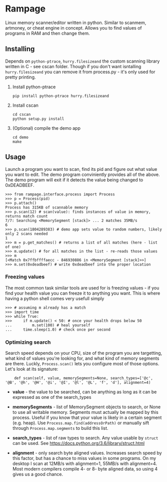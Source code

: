 # Rampage
Linux memory scanner/editor written in python. Similar to scanmem, artmoney, or cheat engine in concept. Allows you to find values of programs in RAM and then change them. 

## Installing

Depends on `python-ptrace`, `hurry.filesizeand` the custom scanning library written in C - see cscan folder. Though if you don't want isntalling `hurry.filesizeand` you can remove it from process.py - it's only used for pretty printing.

1. Install python-ptrace

    ```
    pip install python-ptrace hurry.filesizeand
    ```

2. Install cscan

    ```
    cd cscan
    python setup.py install
    ```

3. (Optional) compile the demo app

    ```
    cd demo
    make
    ```

## Usage

Launch a program you want to scan, find its pid and figure out what value you want to edit. The demo program conviniently provides all of the above. The demo program will exit if it detects the value being changed to 0xDEADBEEF.

```
>>> from rampage.interface.process import Process
>>> p = Process(pid)
>>> p.attach()
Process has 315KB of scannable memory
>>> p.scan(12) # scan(value): finds instances of value in memory, returns match count
7/7: Searching <MemorySegment [stack]> ... 2 matches 35MB/s
6
>>> p.scan(1804289383) # demo app sets value to random numbers, likely only 2 scans needed
1
>>> m = p.get_matches() # returns a list of all matches (here - list of one)
>>> m.update() # for all matches in the list - re-reads those values
>>> m
[<Match 0x7ffbffffaecc - 846930886 in <MemorySegment [stack]>>]
>>> m.set(0xdeadbeef) # write 0xdeadbeef into the proper location
```

### Freezing values

The most common task similar tools are used for is freezing values - if you find your health value you can freeze it to anything you want. This is where having a python shell comes very usefull simply

```
>>> # assuming m already has a match
>>> import time
>>> while True:
>>>     if m.update() < 50: # once your health drops below 50
...         m.set(100) # heal yourself
...     time.sleep(1.0) # check once per second

```

### Optimizing search

Search speed depends on your CPU, size of the program you are targetting, what kind of values you're looking for, and what kind of memory segments are there. Luckly, `Process.scan()` lets you configure most of those options. Let's look at its signature:

```
    def scan(self, value, memorySegments=None, search_types=['@c', '@B', '@h', '@H', '@i', '@I', '@l', '@L', 'f', 'd'], alignment=4)
```

* **value** - the value to be searched, can be anything as long as it can be expressed as one of the search_types
* **memorySegments** - list of MemorySegment objects to search, or None to use all writable memory. Segments must actually be mapped by this process. Useful if you know that your value is likely in a certain segment (e.g. heap). Use `Process.map.find(addressOrPath)` or manually sift through `Process.map.segments` to build this list. 


* **search_types** - list of raw types to search. Any value usable by `struct` can be used. See https://docs.python.org/3.6/library/struct.html
* **alignment** - only search byte aligned values. Increases search speed by this factor, but has a chance to miss values in some programs. On my desktop I scan at 12MB/s with alignment=1, 55MB/s with alignment=4. Most modern compilers compile 4- or 8- byte aligned data, so using 4 gives us a good chance. 